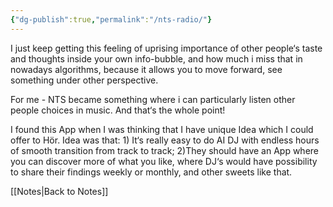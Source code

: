 ```yaml
---
{"dg-publish":true,"permalink":"/nts-radio/"}
---
```


I just keep getting this feeling of uprising importance of other people‘s taste and thoughts inside your own info-bubble, and how much i miss that in nowadays algorithms, because it allows you to move forward, see something under other perspective.  

For me - NTS became something where i can particularly listen other people choices in music. And that‘s the whole point!

I found this App when I was thinking that I have unique Idea which I could offer to Hör. Idea was that: 1) It‘s really easy to do AI DJ with endless hours of smooth transition from track to track; 2)They should have an App where you can discover more of what you like, where DJ‘s would have possibility to share their findings weekly or monthly, and other sweets like that.

[[Notes\|Back to Notes]]